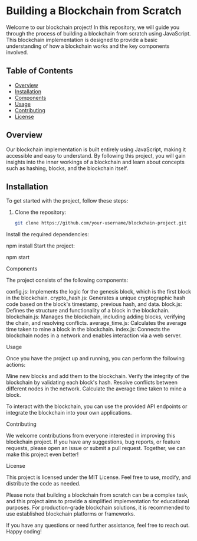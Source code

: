 # Building a Blockchain from Scratch

Welcome to our blockchain project! In this repository, we will guide you through the process of building a blockchain from scratch using JavaScript. This blockchain implementation is designed to provide a basic understanding of how a blockchain works and the key components involved.

## Table of Contents

- [Overview](#overview)
- [Installation](#installation)
- [Components](#components)
- [Usage](#usage)
- [Contributing](#contributing)
- [License](#license)

## Overview

Our blockchain implementation is built entirely using JavaScript, making it accessible and easy to understand. By following this project, you will gain insights into the inner workings of a blockchain and learn about concepts such as hashing, blocks, and the blockchain itself.

## Installation

To get started with the project, follow these steps:

1. Clone the repository:

   ```bash
   git clone https://github.com/your-username/blockchain-project.git
Install the required dependencies:

npm install
Start the project:

npm start

Components

The project consists of the following components:


config.js: Implements the logic for the genesis block, which is the first block in the blockchain.
crypto_hash.js: Generates a unique cryptographic hash code based on the block's timestamp, previous hash, and data.
block.js: Defines the structure and functionality of a block in the blockchain.
blockchain.js: Manages the blockchain, including adding blocks, verifying the chain, and resolving conflicts.
average_time.js: Calculates the average time taken to mine a block in the blockchain.
index.js: Connects the blockchain nodes in a network and enables interaction via a web server.

Usage

Once you have the project up and running, you can perform the following actions:


Mine new blocks and add them to the blockchain.
Verify the integrity of the blockchain by validating each block's hash.
Resolve conflicts between different nodes in the network.
Calculate the average time taken to mine a block.

To interact with the blockchain, you can use the provided API endpoints or integrate the blockchain into your own applications.


Contributing

We welcome contributions from everyone interested in improving this blockchain project. If you have any suggestions, bug reports, or feature requests, please open an issue or submit a pull request. Together, we can make this project even better!


License

This project is licensed under the MIT License. Feel free to use, modify, and distribute the code as needed.



Please note that building a blockchain from scratch can be a complex task, and this project aims to provide a simplified implementation for educational purposes. For production-grade blockchain solutions, it is recommended to use established blockchain platforms or frameworks.


If you have any questions or need further assistance, feel free to reach out. Happy coding!
